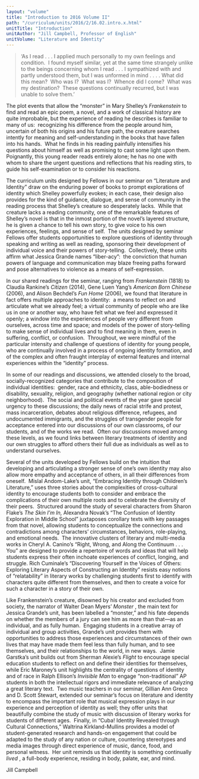 ```yaml
---
layout: "volume"
title: "Introduction to 2016 Volume II"
path: "/curriculum/units/2016/2/16.02.intro.x.html"
unitTitle: "Introduction"
unitAuthor: "Jill Campbell, Professor of English"
unitVolume: "Literature and Identity"
---
```

<main>
<blockquote>
<p>
‘As I read . . . I applied much personally to my own feelings and condition.  I found myself similar, yet at the same time strangely unlike to the beings concerning whom I read . . . I sympathized with and partly understood them, but I was unformed in mind . . . . What did this mean?  Who was I?  What was I?  Whence did I come?  What was my destination?  These questions continually recurred, but I was unable to solve them.’
</p>
</blockquote>
<p>
The plot events that allow the “monster” in Mary Shelley’s
<em>
Frankenstein
</em>
to find and read an epic poem, a novel, and a work of classical history are quite improbable, but the experience of reading he describes is familiar to many of us:  recognizing his difference from the people around him, uncertain of both his origins and his future path, the creature searches intently for meaning and self-understanding in the books that have fallen into his hands.  What he finds in his reading painfully intensifies his questions about himself as well as promising to cast some light upon them.  Poignantly, this young reader reads entirely alone; he has no one with whom to share the urgent questions and reflections that his reading stirs, to guide his self-examination or to consider his reactions.
</p>
<p>
The curriculum units designed by Fellows in our seminar on “Literature and Identity” draw on the enduring power of books to prompt explorations of identity which Shelley powerfully evokes; in each case, their design also provides for the kind of guidance, dialogue, and sense of community in the reading process that Shelley’s creature so desperately lacks.  While that creature lacks a reading community, one of the remarkable features of Shelley’s novel is that in the inmost portion of the novel’s layered structure, he is given a chance to tell his own story, to give voice to his own experiences, feelings, and sense of self.  The units designed by seminar Fellows offer students opportunities to explore questions of identity through speaking and writing as well as reading, sponsoring their development of individual voice and their powers of story-telling.  Collectively, these units affirm what Jessica Grande names “liber-acy”:  the conviction that human powers of language and communication may blaze freeing paths forward and pose alternatives to violence as a means of self-expression.
</p>
<p>
In our shared readings for the seminar, ranging from
<em>
Frankenstein
</em>
(1818) to Claudia Rankine’s
<em>
Citizen
</em>
(2014), Gene Luen Yang’s
<em>
American Born Chinese
</em>
(2006), and Alison Bechdel’s
<em>
Fun Home
</em>
(2006), we found that literature in fact offers multiple approaches to identity:  a means to reflect on and articulate what we already feel; a virtual community of people who are like us in one or another way, who have felt what we feel and expressed it openly; a window into the experiences of people very different from ourselves, across time and space; and models of the power of story-telling to make sense of individual lives and to find meaning in them, even in suffering, conflict, or confusion.  Throughout, we were mindful of the particular intensity and challenge of questions of identity for young people, who are continually involved in a process of ongoing identity formation, and of the complex and often fraught interplay of external features and internal experiences within the “identity” process.
</p>
<p>
In some of our readings and discussions, we attended closely to the broad, socially-recognized categories that contribute to the composition of individual identities:  gender, race and ethnicity, class, able-bodiedness or disability, sexuality, religion, and geography (whether national region or city neighborhood).  The social and political events of the year gave special urgency to these discussions; the daily news of racial strife and protest, mass incarceration, debates about religious difference, refugees, and undocumented immigrants, and the struggles of transgender people for acceptance entered into our discussions of our own classrooms, of our students, and of the works we read.  Often our discussions moved among these levels, as we found links between literary treatments of identity and our own struggles to afford others their full due as individuals as well as to understand ourselves.
</p>
<p>
Several of the units developed by Fellows build on the intuition that developing and articulating a stronger sense of one’s own identity may also allow more empathy and acceptance of others, in all their differences from oneself.  Mislal Andom-Lake’s unit, “Embracing Identity through Children’s Literature,” uses three stories about the complexities of cross-cultural identity to encourage students both to consider and embrace the complications of their own multiple roots and to celebrate the diversity of their peers.  Structured around the study of several characters from Sharon Flake’s
<em>
The Skin I’m In,
</em>
Alexandra Novak’s “The Confusion of Identity Exploration in Middle School” juxtaposes corollary texts with key passages from that novel, allowing students to conceptualize the connections and contradictions among characters’ circumstances, behaviors, role-playing, and emotional needs.  The innovative clusters of literary and multi-media works in Cheryl A. Canino’s “Right, Wrong, and Along the Continuum . . . You” are designed to provide a repertoire of words and ideas that will help students express their often inchoate experiences of conflict, longing, and struggle. Rich Cuminale’s “Discovering Yourself in the Voices of Others: Exploring Literary Aspects of Constructing an Identity” resists easy notions of “relatability” in literary works by challenging students first to identify with characters quite different from themselves, and then to create a voice for such a character in a story of their own.
</p>
<p>
Like Frankenstein’s creature, disowned by his creator and excluded from society, the narrator of Walter Dean Myers’
<em>
Monster
</em>
, the main text for Jessica Grande’s unit, has been labelled a “monster,” and his fate depends on whether the members of a jury can see him as more than that—as an individual, and as fully human.  Engaging students in a creative array of individual and group activities, Grande’s unit provides them with opportunities to address those experiences and circumstances of their own lives that may have made them feel less than fully human, and to see themselves, and their relationships to the world, in new ways.  Jamie Garstka’s unit builds out from Sherman Alexie’s
<em>
Flight
</em>
to encourage special education students to reflect on and define their identities for themselves, while Eric Maroney’s unit highlights the centrality of questions of identity and of race in Ralph Ellison’s
<em>
Invisible Man
</em>
to engage “non-traditional” AP students in both the intellectual rigors and immediate relevance of analyzing a great literary text.  Two music teachers in our seminar, Gillian Ann Greco and D. Scott Stewart, extended our seminar’s focus on literature and identity to encompass the important role that musical expression plays in our experience and perception of identity as well; they offer units that beautifully combine the study of music with discussion of literary works for students of different ages.  Finally, in “Cuba! Identity Revealed through Cultural Connections,” Waltrina Kirkland-Mullins provides a model of student-generated research and hands-on engagement that could be adapted to the study of any nation or culture, countering stereotypes and media images through direct experience of music, dance, food, and personal witness.  Her unit reminds us that identity is something continually
<em>
lived
</em>
, a full-body experience, residing in body, palate, ear, and mind.
</p>
<p>
Jill Campbell
</p>
</main>